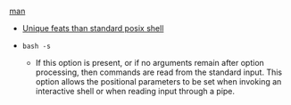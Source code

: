 [man](https://www.gnu.org/savannah-checkouts/gnu/bash/manual/bash.html)
- [Unique feats than standard posix shell](https://www.gnu.org/savannah-checkouts/gnu/bash/manual/bash.html#Bash-Features)



- `bash -s`
  - If this option is present, or if no arguments remain after option processing, then commands are read from the standard input. This option allows the positional parameters to be set when invoking an interactive shell or when reading input through a pipe.

